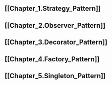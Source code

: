## [[Chapter_1.Strategy_Pattern]]
## [[Chapter_2.Observer_Pattern]]
## [[Chapter_3.Decorator_Pattern]]
## [[Chapter_4.Factory_Pattern]]
## [[Chapter_5.Singleton_Pattern]]